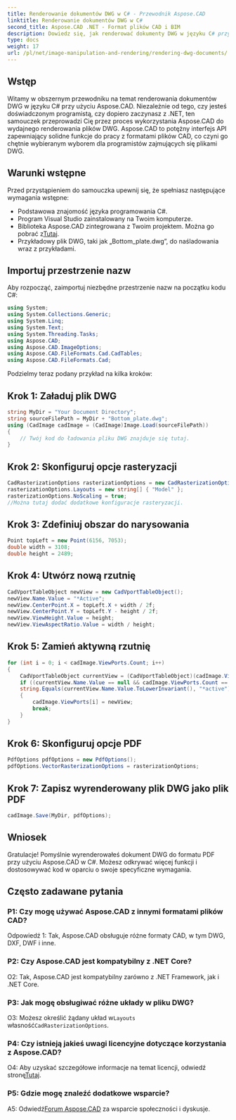 ```yaml
---
title: Renderowanie dokumentów DWG w C# - Przewodnik Aspose.CAD
linktitle: Renderowanie dokumentów DWG w C#
second_title: Aspose.CAD .NET - Format plików CAD i BIM
description: Dowiedz się, jak renderować dokumenty DWG w języku C# przy użyciu Aspose.CAD. Ten przewodnik krok po kroku obejmuje importowanie, konfigurowanie i zapisywanie z przykładami kodu.
type: docs
weight: 17
url: /pl/net/image-manipulation-and-rendering/rendering-dwg-documents/
---
```

## Wstęp

Witamy w obszernym przewodniku na temat renderowania dokumentów DWG w języku C# przy użyciu Aspose.CAD. Niezależnie od tego, czy jesteś doświadczonym programistą, czy dopiero zaczynasz z .NET, ten samouczek przeprowadzi Cię przez proces wykorzystania Aspose.CAD do wydajnego renderowania plików DWG. Aspose.CAD to potężny interfejs API zapewniający solidne funkcje do pracy z formatami plików CAD, co czyni go chętnie wybieranym wyborem dla programistów zajmujących się plikami DWG.

## Warunki wstępne

Przed przystąpieniem do samouczka upewnij się, że spełniasz następujące wymagania wstępne:

- Podstawowa znajomość języka programowania C#.
- Program Visual Studio zainstalowany na Twoim komputerze.
-  Biblioteka Aspose.CAD zintegrowana z Twoim projektem. Można go pobrać z[Tutaj](https://releases.aspose.com/cad/net/).
- Przykładowy plik DWG, taki jak „Bottom_plate.dwg”, do naśladowania wraz z przykładami.

## Importuj przestrzenie nazw

Aby rozpocząć, zaimportuj niezbędne przestrzenie nazw na początku kodu C#:

```csharp
using System;
using System.Collections.Generic;
using System.Linq;
using System.Text;
using System.Threading.Tasks;
using Aspose.CAD;
using Aspose.CAD.ImageOptions;
using Aspose.CAD.FileFormats.Cad.CadTables;
using Aspose.CAD.FileFormats.Cad;
```

Podzielmy teraz podany przykład na kilka kroków:

## Krok 1: Załaduj plik DWG

```csharp
string MyDir = "Your Document Directory";
string sourceFilePath = MyDir + "Bottom_plate.dwg";
using (CadImage cadImage = (CadImage)Image.Load(sourceFilePath))
{
    // Twój kod do ładowania pliku DWG znajduje się tutaj.
}
```

## Krok 2: Skonfiguruj opcje rasteryzacji

```csharp
CadRasterizationOptions rasterizationOptions = new CadRasterizationOptions();
rasterizationOptions.Layouts = new string[] { "Model" };
rasterizationOptions.NoScaling = true;
//Można tutaj dodać dodatkowe konfiguracje rasteryzacji.
```

## Krok 3: Zdefiniuj obszar do narysowania

```csharp
Point topLeft = new Point(6156, 7053);
double width = 3108;
double height = 2489;
```

## Krok 4: Utwórz nową rzutnię

```csharp
CadVportTableObject newView = new CadVportTableObject();
newView.Name.Value = "*Active";
newView.CenterPoint.X = topLeft.X + width / 2f;
newView.CenterPoint.Y = topLeft.Y - height / 2f;
newView.ViewHeight.Value = height;
newView.ViewAspectRatio.Value = width / height;
```

## Krok 5: Zamień aktywną rzutnię

```csharp
for (int i = 0; i < cadImage.ViewPorts.Count; i++)
{
    CadVportTableObject currentView = (CadVportTableObject)(cadImage.ViewPorts[i]);
    if ((currentView.Name.Value == null && cadImage.ViewPorts.Count == 1) ||
    string.Equals(currentView.Name.Value.ToLowerInvariant(), "*active"))
    {
        cadImage.ViewPorts[i] = newView;
        break;
    }
}
```

## Krok 6: Skonfiguruj opcje PDF

```csharp
PdfOptions pdfOptions = new PdfOptions();
pdfOptions.VectorRasterizationOptions = rasterizationOptions;
```

## Krok 7: Zapisz wyrenderowany plik DWG jako plik PDF

```csharp
cadImage.Save(MyDir, pdfOptions);
```

## Wniosek

Gratulacje! Pomyślnie wyrenderowałeś dokument DWG do formatu PDF przy użyciu Aspose.CAD w C#. Możesz odkrywać więcej funkcji i dostosowywać kod w oparciu o swoje specyficzne wymagania.

## Często zadawane pytania

### P1: Czy mogę używać Aspose.CAD z innymi formatami plików CAD?

Odpowiedź 1: Tak, Aspose.CAD obsługuje różne formaty CAD, w tym DWG, DXF, DWF i inne.

### P2: Czy Aspose.CAD jest kompatybilny z .NET Core?

O2: Tak, Aspose.CAD jest kompatybilny zarówno z .NET Framework, jak i .NET Core.

### P3: Jak mogę obsługiwać różne układy w pliku DWG?

 O3: Możesz określić żądany układ w`Layouts` własność`CadRasterizationOptions`.

### P4: Czy istnieją jakieś uwagi licencyjne dotyczące korzystania z Aspose.CAD?

 O4: Aby uzyskać szczegółowe informacje na temat licencji, odwiedź stronę[Tutaj](https://purchase.aspose.com/buy).

### P5: Gdzie mogę znaleźć dodatkowe wsparcie?

A5: Odwiedź[Forum Aspose.CAD](https://forum.aspose.com/c/cad/19) za wsparcie społeczności i dyskusje.